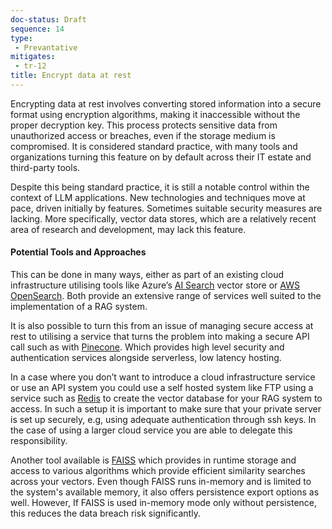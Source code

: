 ```yaml
---
doc-status: Draft
sequence: 14
type:
 - Prevantative
mitigates:
 - tr-12
title: Encrypt data at rest
---
```


Encrypting data at rest involves converting stored information into a secure format using encryption algorithms, making it inaccessible without the proper decryption key. This process protects sensitive data from unauthorized access or breaches, even if the storage medium is compromised. It is considered standard practice, with many tools and organizations turning this feature on by default across their IT estate and third-party tools.

Despite this being standard practice, it is still a notable control within the context of LLM applications. New technologies and techniques move at pace, driven initially by features. Sometimes suitable security measures are lacking. More specifically, vector data stores, which are a relatively recent area of research and development, may lack this feature. 

#### Potential Tools and Approaches

This can be done in many ways, either as part of an existing cloud infrastructure utilising tools like Azure’s [AI Search](https://learn.microsoft.com/en-us/azure/search/search-what-is-azure-search) vector store or [AWS OpenSearch](https://aws.amazon.com/opensearch-service/). Both provide an extensive range of services well suited to the implementation of a RAG system.

It is also possible to turn this from an issue of managing secure access at rest to utilising a service that turns the problem into making a secure API call such as with [Pinecone](https://docs.pinecone.io/home). Which provides high level security and authentication services alongside serverless, low latency hosting. 

In a case where you don’t want to introduce a cloud infrastructure service or use an API system you could use a self hosted system like FTP using a service such as [Redis](https://redis.io/docs/latest/develop/get-started/rag/) to create the vector database for your RAG system to access. In such a setup it is important to make sure that your private server is set up securely, e.g, using adequate authentication through ssh keys. In the case of using a larger cloud service you are able to delegate this responsibility.

Another tool available is [FAISS](https://faiss.ai/) which provides in runtime storage and access to various algorithms which provide efficient similarity searches across your vectors. Even though FAISS runs in-memory and is limited to the system's available memory, it also offers persistence export options as well. However, If FAISS is used in-memory mode only without persistence, this reduces the data breach risk significantly.
